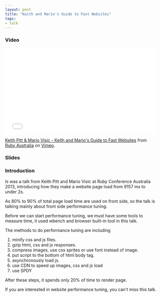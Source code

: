 ```yaml
---
layout: post
title: "Keith and Mario's Guide to Fast Websites"
tags:
- talk
---
```


### Video

<iframe src="//player.vimeo.com/video/61342267" width="500" height="281"
frameborder="0" webkitallowfullscreen mozallowfullscreen
allowfullscreen></iframe> <p><a href="http://vimeo.com/61342267">Keith
Pitt & Mario Visic - Keith and Mario's Guide to Fast Websites</a> from
<a href="http://vimeo.com/rubyau">Ruby Australia</a> on <a
href="https://vimeo.com">Vimeo</a>.</p>

### Slides

<script async class="speakerdeck-embed"
data-id="ac0c8af05fc10130a2f822000a1c835e" data-ratio="1.33333333333333"
src="//speakerdeck.com/assets/embed.js"></script>

### Introduction

Is was a talk from Keith Pitt and Mario Visic at Ruby Conference
Australia 2013, introducing how they make a website page load from 9157
ms to under 2s.

As 80% to 90% of total page load time are used on front side, so the
talk is talking mainly about front side performance tuning.

Before we can start performance tuning, we must have some tools to
measure time, it used wbench and browser built-in tool in this talk.

The methods to do performance tuning are including

1. minify css and js files.
2. gzip html, css and js responses.
3. compress images, use css sprites or use font instead of image.
4. put script to the bottom of html body tag.
5. asynchronously load js.
6. use CDN to speed up images, css and js load
7. use SPDY

After these steps, it spends only 20% of time to render page.

If you are interested in website performance tuning, you can't miss this
talk.
